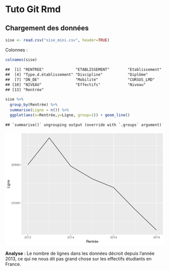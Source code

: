Tuto Git Rmd
================

## Chargement des données

``` r
sise <- read.csv("sise_mini.csv", header=TRUE)
```

Colonnes :

``` r
colnames(sise)
```

    ##  [1] "RENTREE"              "ETABLISSEMENT"        "Etablissement"       
    ##  [4] "Type.d.établissement" "Discipline"           "Diplôme"             
    ##  [7] "DN_DE"                "Mobilité"             "CURSUS_LMD"          
    ## [10] "NIVEAU"               "Effectifs"            "Niveau"              
    ## [13] "Rentrée"

``` r
sise %>%
  group_by(Rentrée) %>%
  summarise(Ligne = n()) %>%
  ggplot(aes(x=Rentrée,y=Ligne, group=1)) + geom_line()
```

    ## `summarise()` ungrouping output (override with `.groups` argument)

![](sise_mini_files/figure-gfm/graphe-1.png)<!-- -->

**Analyse** : Le nombre de lignes dans les données décroit depuis
l’année 2013, ce qui ne nous dit pas grand chose sur les effectifs
étudiants en France.
